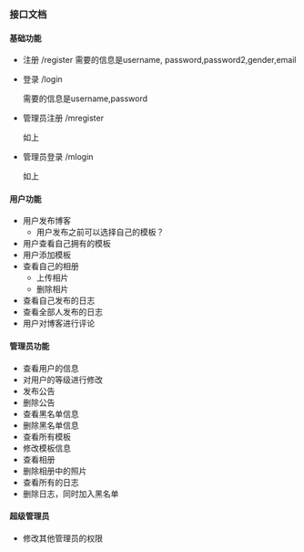 ### 接口文档

#### 基础功能
* 注册	/register
  需要的信息是username, password,password2,gender,email

* 登录    /login

  需要的信息是username,password

* 管理员注册  /mregister

  如上

* 管理员登录  /mlogin

  如上

#### 用户功能
* 用户发布博客
  * 用户发布之前可以选择自己的模板？ 
* 用户查看自己拥有的模板
* 用户添加模板
* 查看自己的相册
  * 上传相片
  * 删除相片
* 查看自己发布的日志
* 查看全部人发布的日志
* 用户对博客进行评论

#### 管理员功能
* 查看用户的信息
* 对用户的等级进行修改
* 发布公告
* 删除公告
* 查看黑名单信息
* 删除黑名单信息
* 查看所有模板
* 修改模板信息
* 查看相册
* 删除相册中的照片
* 查看所有的日志
* 删除日志，同时加入黑名单

#### 超级管理员
* 修改其他管理员的权限